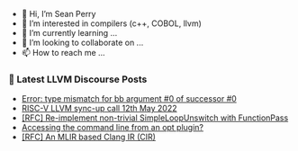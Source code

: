 - 👋 Hi, I’m Sean Perry
- 👀 I’m interested in compilers (c++, COBOL, llvm)
- 🌱 I’m currently learning ...
- 💞️ I’m looking to collaborate on ...
- 📫 How to reach me ...

<!---
s66perry/s66perry is a ✨ special ✨ repository because its `README.md` (this file) appears on your GitHub profile.
You can click the Preview link to take a look at your changes.
--->
### 📕 Latest LLVM Discourse Posts

<!-- DISCOURSE-LLVM:START -->
- [Error: type mismatch for bb argument #0 of successor #0](https://discourse.llvm.org/t/error-type-mismatch-for-bb-argument-0-of-successor-0/63470#post_3)
- [RISC-V LLVM sync-up call 12th May 2022](https://discourse.llvm.org/t/risc-v-llvm-sync-up-call-12th-may-2022/62453#post_2)
- [[RFC] Re-implement non-trivial SimpleLoopUnswitch with FunctionPass](https://discourse.llvm.org/t/rfc-re-implement-non-trivial-simpleloopunswitch-with-functionpass/62937#post_11)
- [Accessing the command line from an opt plugin?](https://discourse.llvm.org/t/accessing-the-command-line-from-an-opt-plugin/63427#post_5)
- [[RFC] An MLIR based Clang IR &lpar;CIR&rpar;](https://discourse.llvm.org/t/rfc-an-mlir-based-clang-ir-cir/63319?page=4#post_66)
<!-- DISCOURSE-LLVM:END -->
